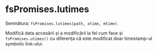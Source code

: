 # fsPromises.lutimes

Semnătura: `fsPromises.lutimes(path, atime, mtime)`.

Modifică data accesării și a modificării la fel cum face și `fsPromises.utimes()` cu diferența că este modificat doar timestamp-ul symbolic link-ului.
